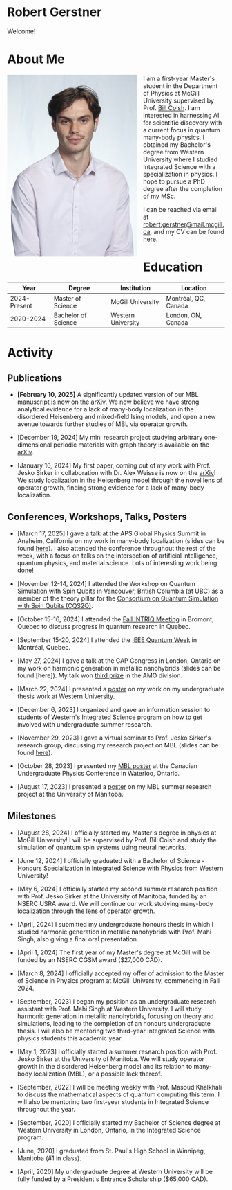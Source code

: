 # Robert Gerstner

Welcome!

# About Me

<img src="./home_media/headshot1.jpg" alt="Headshot1" style="height:420px; width:300px; float:left; margin-right:15px;margin-bottom:15px;"> 

I am a first-year Master's student in the Department of Physics at McGill University supervised by Prof. [Bill Coish](https://www.physics.mcgill.ca/~coish/). I am interested in harnessing AI for scientific discovery with a current focus in quantum many-body physics. I obtained my Bachelor's degree from Western University where I studied Integrated Science with a specialization in physics. I hope to pursue a PhD degree after the completion of my MSc.

I can be reached via email at [robert.gerstner@mail.mcgill.ca](mailto:robert.gerstner@mail.mcgill.ca), and my CV can be found [here](./home_media/CV_Apr_2025.pdf).

# Education

| Year           | Degree               | Institution         | Location              |
|----------------|----------------------|---------------------|-----------------------|
| 2024-Present   | Master of Science    | McGill University   | Montréal, QC, Canada  |
| 2020-2024      | Bachelor of Science  | Western University  | London, ON, Canada    |

# Activity

## Publications

- **[February 10, 2025]** A significantly updated version of our MBL manuscript is now on the [arXiv](https://arxiv.org/abs/2401.08031). We now believe we have strong analytical evidence for a lack of many-body localization in the disordered Heisenberg and mixed-field Ising models, and open a new avenue towards further studies of MBL via operator growth.

- [December 19, 2024] My mini research project studying arbitrary one-dimensional periodic materials with graph theory is available on the [arXiv](https://arxiv.org/abs/2412.15107).

- [January 16, 2024] My first paper, coming out of my work with Prof. Jesko Sirker in collaboration with Dr. Alex Weisse is now on the [arXiv](https://arxiv.org/abs/2401.08031)! We study localization in the Heisenberg model through the novel lens of operator growth, finding strong evidence for a lack of many-body localization.

## Conferences, Workshops, Talks, Posters

- [March 17, 2025] I gave a talk at the APS Global Physics Summit in Anaheim, California on my work in many-body localization (slides can be found [here](./home_media/APS_slides_2025.pdf)). I also attended the conference throughout the rest of the week, with a focus on talks on the intersection of artificial intelligence, quantum physics, and material science. Lots of interesting work being done!

- [November 12-14, 2024] I attended the Workshop on Quantum Simulation with Spin Qubits in Vancouver, British Columbia (at UBC) as a member of the theory pillar for the [Consortium on Quantum Simulation with Spin Qubits (CQS2Q)](https://www.nserc-crsng.gc.ca/ase-oro/Details-Detailles_eng.asp?id=751954).

- [October 15-16, 2024] I attended the [Fall INTRIQ Meeting](https://www.intriq.org/events/rencontre-automnale-2024-de-lintriq) in Bromont, Quebec to discuss progress in quantum research in Quebec.

- [September 15-20, 2024] I attended the [IEEE Quantum Week](https://qce.quantum.ieee.org/2024/) in Montréal, Quebec.

- [May 27, 2024] I gave a talk at the CAP Congress in London, Ontario on my work on harmonic generation in metallic nanohybrids (slides can be found [here]). My talk won [third prize](./home_media/CAP_certificate_2024.pdf) in the AMO division.

- [March 22, 2024] I presented a [poster](./home_media/undergrad_thesis_poster.pdf) on my work on my undergraduate thesis work at Western University.

- [December 6, 2023] I organized and gave an information session to students of Western's Integrated Science program on how to get involved with undergraduate summer research.

- [November 29, 2023] I gave a virtual seminar to Prof. Jesko Sirker's research group, discussing my research project on MBL (slides can be found [here](./home_media/MBL_talk_2023.pdf)).

- [October 28, 2023] I presented my [MBL poster](./home_media/MBL_poster_2023.pdf) at the Canadian Undergraduate Physics Conference in Waterloo, Ontario.

- [August 17, 2023] I presented a [poster](./home_media/MBL_poster_2023.pdf) on my MBL summer research project at the University of Manitoba.

## Milestones

- [August 28, 2024] I officially started my Master's degree in physics at McGill University! I will be supervised by Prof. Bill Coish and study the simulation of quantum spin systems using neural networks.

- [June 12, 2024] I officially graduated with a Bachelor of Science - Honours Specialization in Integrated Science with Physics from Western University!

- [May 6, 2024] I officially started my second summer research position with Prof. Jesko Sirker at the University of Manitoba, funded by an NSERC USRA award. We will continue our work studying many-body localization through the lens of operator growth.

- [April, 2024] I submitted my undergraduate honours thesis in which I studied harmonic generation in metallic nanohybrids with Prof. Mahi Singh, also giving a final oral presentation.

- [April 1, 2024] The first year of my Master's degree at McGill will be funded by an NSERC CGSM award ($27,000 CAD).

- [March 8, 2024] I officially accepted my offer of admission to the Master of Science in Physics program at McGill University, commencing in Fall 2024.

- [September, 2023] I began my position as an undergraduate research assistant with Prof. Mahi Singh at Western University. I will study harmonic generation in metallic nanohybrids, focusing on theory and simulations, leading to the completion of an honours undergraduate thesis. I will also be mentoring two third-year Integrated Science with physics students this academic year.

- [May 1, 2023] I officially started a summer research position with Prof. Jesko Sirker at the University of Manitoba. We will study operator growth in the disordered Heisenberg model and its relation to many-body localization (MBL), or a possible lack thereof.

- [September, 2022] I will be meeting weekly with Prof. Masoud Khalkhali to discuss the mathematical aspects of quantum computing this term. I will also be mentoring two first-year students in Integrated Science throughout the year.

- [September, 2020] I officially started my Bachelor of Science degree at Western University in London, Ontario, in the Integrated Science program.

- [June, 2020] I graduated from St. Paul's High School in Winnipeg, Manitoba (#1 in class).

- [April, 2020] My undergraduate degree at Western University will be fully funded by a President's Entrance Scholarship ($65,000 CAD).
